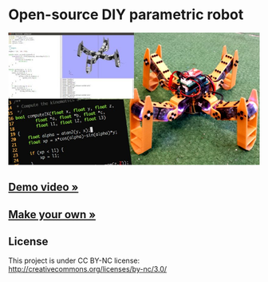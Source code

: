 # Open-source DIY parametric robot

![Spidey](docs/imgs/spidey.jpg)

## [Demo video »](https://www.youtube.com/watch?v=Mj_5xJRZnC0)

## [Make your own »](docs/index.md)

## License

This project is under CC BY-NC license:
http://creativecommons.org/licenses/by-nc/3.0/

